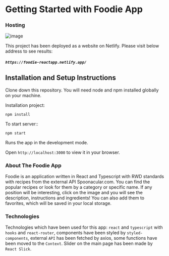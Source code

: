 # Getting Started with Foodie App

### Hosting
![image](https://github.com/Marcinwrzs/Foodie/assets/77743373/75a4361d-823b-47c0-94f9-5aab0baef8b9)

This project has been deployed as a website on Netlify.
Please visit below address to see results:

##### `https://foodie-reactapp.netlify.app/`

## Installation and Setup Instructions

Clone down this repository. You will need node and npm installed globally on your machine.

Installation project:

`npm install`

To start server::

`npm start`

Runs the app in the development mode.

Open `http://localhost:3000` to view it in your browser.

### About The Foodie App

Foodie is an application written in React and Typescript with RWD standards with recipes from the external API Spoonacular.com. You can find the popular recipes or look for them by a category or specific name. If any position will be interesting, click on the image and you will see the description, instructions and ingredients! You can also add them to favorites, which will be saved in your local storage.

### Technologies

Technologies which have been used for this app: `react` and `typescript` with `hooks` and `react-router`, components have been styled by `styled-components`, external `API` has been fetched by axios, some functions have been moved to the `Context`. Slider on the main page has been made by `React Slick`.
